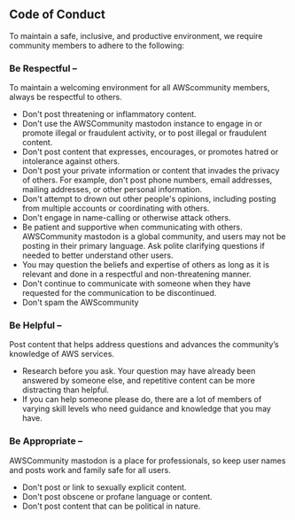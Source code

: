 ## Code of Conduct

To maintain a safe, inclusive, and productive environment, we require community members to adhere to the following:

### Be Respectful – 

To maintain a welcoming environment for all AWScommunity members, always be respectful to others.

- Don't post threatening or inflammatory content.
- Don't use the AWSCommunity mastodon instance to engage in or promote illegal or fraudulent activity, or to post illegal or fraudulent content.
- Don't post content that expresses, encourages, or promotes hatred or intolerance against others.
- Don't post your private information or content that invades the privacy of others. For example, don't post phone numbers, email addresses, mailing addresses, or other personal information.
- Don't attempt to drown out other people's opinions, including posting from multiple accounts or coordinating with others.
- Don't engage in name-calling or otherwise attack others.
- Be patient and supportive when communicating with others. AWSCommunity mastodon is a global community, and users may not be posting in their primary language. Ask polite clarifying questions if needed to better understand other users.
- You may question the beliefs and expertise of others as long as it is relevant and done in a respectful and non-threatening manner.
- Don't continue to communicate with someone when they have requested for the communication to be discontinued.
- Don't spam the AWScommunity

### Be Helpful – 

Post content that helps address questions and advances the community’s knowledge of AWS services.

- Research before you ask. Your question may have already been answered by someone else, and repetitive content can be more distracting than helpful.
- If you can help someone please do, there are a lot of members of varying skill levels who need guidance and knowledge that you may have.

### Be Appropriate – 

AWSCommunity mastodon is a place for professionals, so keep user names and posts work and family safe for all users.

- Don't post or link to sexually explicit content.
- Don't post obscene or profane language or content.
- Don't post content that can be political in nature.

